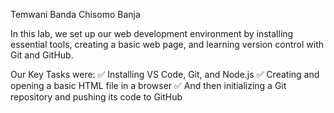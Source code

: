 Temwani Banda
Chisomo Banja

In this lab, we set up our web development environment by installing essential tools, creating a basic web page, and learning version control with Git and GitHub.

Our Key Tasks were:
✅ Installing VS Code, Git, and Node.js
✅ Creating and opening a basic HTML file in a browser
✅ And then initializing a Git repository and pushing its code to GitHub

